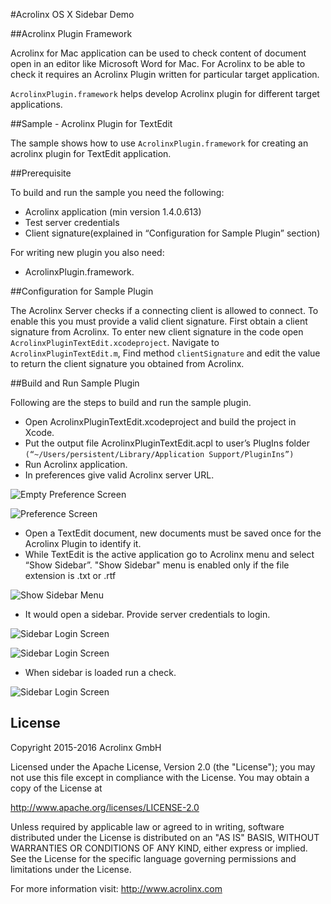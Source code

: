 #Acrolinx OS X Sidebar Demo  

##Acrolinx Plugin Framework 


Acrolinx for Mac application can be used to check content of document open in an editor like Microsoft Word for Mac. For Acrolinx to be able to check it requires an Acrolinx Plugin written for particular target application. 

`AcrolinxPlugin.framework` helps develop Acrolinx plugin for different target applications. 

##Sample - Acrolinx Plugin for TextEdit


The sample shows how to use `AcrolinxPlugin.framework` for creating an acrolinx plugin for TextEdit application.

##Prerequisite


To build and run the sample you need the following:

* Acrolinx application (min version 1.4.0.613)
* Test server credentials
* Client signature(explained in “Configuration for Sample Plugin” section)

For writing new plugin you also need:

* AcrolinxPlugin.framework.


##Configuration for Sample Plugin

The Acrolinx Server checks if a connecting client is allowed to connect. To enable this you must provide a valid client signature. First obtain a client signature from Acrolinx. To enter new client signature in the code open `AcrolinxPluginTextEdit.xcodeproject`. Navigate to `AcrolinxPluginTextEdit.m`,  Find method `clientSignature` and edit the value to return the client signature you obtained from Acrolinx. 


##Build and Run Sample Plugin


Following are the steps to build and run the sample plugin. 

* Open AcrolinxPluginTextEdit.xcodeproject and build the project in Xcode.
* Put the output file AcrolinxPluginTextEdit.acpl to user’s PlugIns folder `(“~/Users/persistent/Library/Application Support/PluginIns”)`
* Run Acrolinx application. 
* In preferences give valid Acrolinx server URL.

![Empty Preference Screen](./Documents/PreferenceEmpty.png)

![Preference Screen](./Documents/PreferenceWithValidServer.png)

* Open a TextEdit document, new documents must be saved once for the Acrolinx Plugin to identify it. 
* While TextEdit is the active application go to Acrolinx menu and select “Show Sidebar”. "Show Sidebar" menu is enabled only if the file extension is .txt or .rtf

![Show Sidebar Menu](./Documents/AcrolinxMenu.png)

* It would open a sidebar. Provide server credentials to login. 

![Sidebar Login Screen](./Documents/SidebarLogin.png)

![Sidebar Login Screen](./Documents/SidebarLoaded.png)

* When sidebar is loaded run a check.

![Sidebar Login Screen](./Documents/SidebarAfterCheck.png)



## License

Copyright 2015-2016 Acrolinx GmbH

Licensed under the Apache License, Version 2.0 (the "License");
you may not use this file except in compliance with the License.
You may obtain a copy of the License at

http://www.apache.org/licenses/LICENSE-2.0

Unless required by applicable law or agreed to in writing, software
distributed under the License is distributed on an "AS IS" BASIS,
WITHOUT WARRANTIES OR CONDITIONS OF ANY KIND, either express or implied.
See the License for the specific language governing permissions and
limitations under the License.

For more information visit: http://www.acrolinx.com

